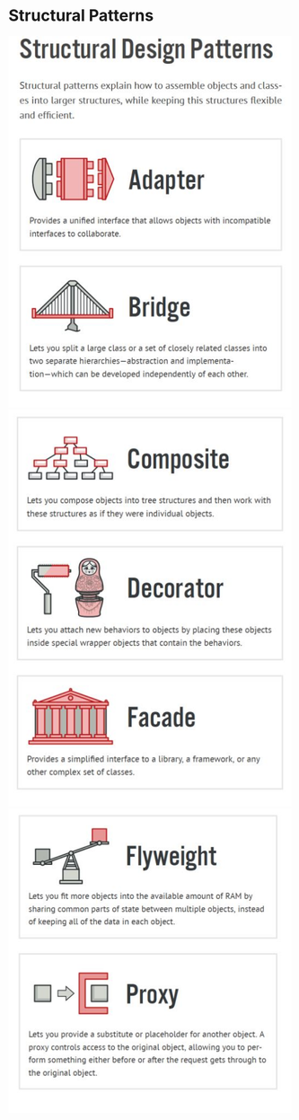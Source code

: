 # Structural Patterns
![shot](https://github.com/kira23j/PyDSA/blob/main/02-DesignPatterns/02.Structural/notes/st1.JPG)
![shot](https://github.com/kira23j/PyDSA/blob/main/02-DesignPatterns/02.Structural/notes/st2.JPG)
![shot](https://github.com/kira23j/PyDSA/blob/main/02-DesignPatterns/02.Structural/notes/st3.JPG)

